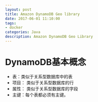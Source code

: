```yaml
---
layout: post
title: Amazon DynamoDB Geo library
date: 2017-06-01 11:10:00
tags:
- docker
categories: Java
description: Amazon DynamoDB Geo Library
---
```




# DynamoDB基本概念
* 表：类似于关系型数据库中的表
* 项目： 类似于关系型数据库的行
* 属性： 类似于关系型数据库的字段
* 主键：每个表都必须有主键。
